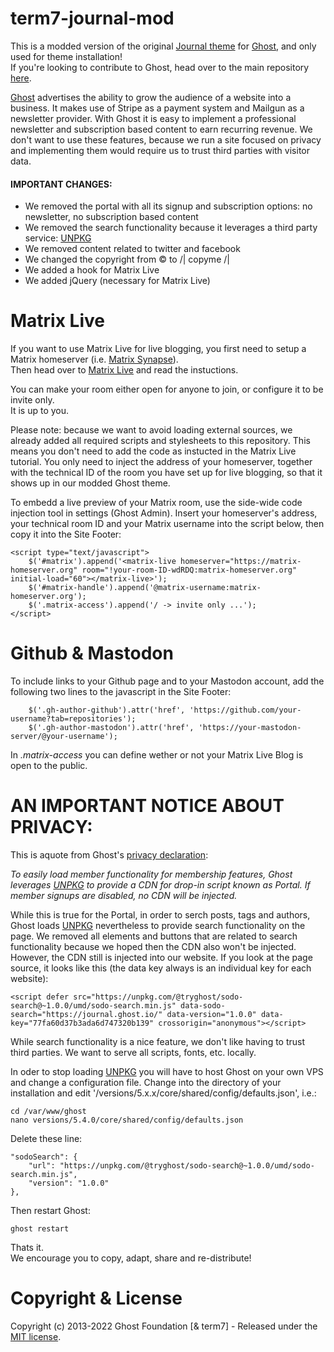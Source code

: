 # term7-journal-mod

This is a modded version of the original [Journal theme](https://github.com/tryghost/journal) for [Ghost](https://github.com/tryghost/ghost/), and only used for theme installation!<br>
If you're looking to contribute to Ghost, head over to the main repository [here](https://github.com/TryGhost/Themes).

[Ghost](https://github.com/tryghost/ghost/) advertises the ability to grow the audience of a website into a business. It makes use of Stripe as a payment system and Mailgun as a newsletter provider. With Ghost it is easy to implement a professional newsletter and subscription based content to earn recurring revenue. We don't want to use these features, because we run a site focused on privacy and implementing them would require us to trust third parties with visitor data.

#### IMPORTANT CHANGES:

- We removed the portal with all its signup and subscription options: no newsletter, no subscription based content
- We removed the search functionality because it leverages a third party service: [UNPKG](https://unpkg.com)
- We removed content related to twitter and facebook
- We changed the copyright from © to /| copyme /|
- We added a hook for Matrix Live
- We added jQuery (necessary for Matrix Live)


# Matrix Live

If you want to use Matrix Live for live blogging, you first need to setup a Matrix homeserver (i.e. [Matrix Synapse](https://github.com/matrix-org/synapse)).<br>
Then head over to [Matrix Live](https://live.hello-matrix.net/) and read the instuctions.

You can make your room either open for anyone to join, or configure it to be invite only.<br>
It is up to you.

Please note: because we want to avoid loading external sources, we already added all required scripts and stylesheets to this repository. This means you don't need to add the code as instucted in the Matrix Live tutorial. You only need to inject the address of your homeserver, together with the technical ID of the room you have set up for live blogging, so that it shows up in our modded Ghost theme.

To embedd a live preview of your Matrix room, use the side-wide code injection tool in settings (Ghost Admin). Insert your homeserver's address, your technical room ID and your Matrix username into the script below, then copy it into the Site Footer:

```
<script type="text/javascript">
    $('#matrix').append('<matrix-live homeserver="https://matrix-homeserver.org" room="!your-room-ID-wdRDQ:matrix-homeserver.org" initial-load="60"></matrix-live>');
    $('#matrix-handle').append('@matrix-username:matrix-homeserver.org');
    $('.matrix-access').append('/ -> invite only ...');
</script>
```

# Github & Mastodon

To include links to your Github page and to your Mastodon account, add the following two lines to the javascript in the Site Footer:

```
    $('.gh-author-github').attr('href', 'https://github.com/your-username?tab=repositories');
    $('.gh-author-mastodon').attr('href', 'https://your-mastodon-server/@your-username');
```

In <i>.matrix-access</i> you can define wether or not your Matrix Live Blog is open to the public.

# AN IMPORTANT NOTICE ABOUT PRIVACY:

This is aquote from Ghost's [privacy declaration](https://github.com/TryGhost/Ghost/blob/main/PRIVACY.md):

<em>To easily load member functionality for membership features, Ghost leverages [UNPKG](https://unpkg.com) to provide a CDN for drop-in script known as Portal. If member signups are disabled, no CDN will be injected.</em>

While this is true for the Portal, in order to serch posts, tags and authors, Ghost loads [UNPKG](https://unpkg.com) nevertheless to provide search functionality on the page. We removed all elements and buttons that are related to search functionality because we hoped then the CDN also won't be injected. However, the CDN still is injected into our website. If you look at the page source, it looks like this (the data key always is an individual key for each website):


```
<script defer src="https://unpkg.com/@tryghost/sodo-search@~1.0.0/umd/sodo-search.min.js" data-sodo-search="https://journal.ghost.io/" data-version="1.0.0" data-key="77fa60d37b3ada6d747320b139" crossorigin="anonymous"></script>
```

While search functionality is a nice feature, we don't like having to trust third parties. We want to serve all scripts, fonts, etc. locally.

In oder to stop loading [UNPKG](https://unpkg.com) you will have to host Ghost on your own VPS and change a configuration file.
Change into the directory of your installation and edit '/versions/5.x.x/core/shared/config/defaults.json', i.e.:

`cd /var/www/ghost`<br>
`nano versions/5.4.0/core/shared/config/defaults.json`

Delete these line:

```
"sodoSearch": {
    "url": "https://unpkg.com/@tryghost/sodo-search@~1.0.0/umd/sodo-search.min.js",
    "version": "1.0.0"
},
```

Then restart Ghost:

`ghost restart`

Thats it.<br>
We encourage you to copy, adapt, share and re-distribute!

# Copyright & License

Copyright (c) 2013-2022 Ghost Foundation [& term7] - Released under the [MIT license](LICENSE).
